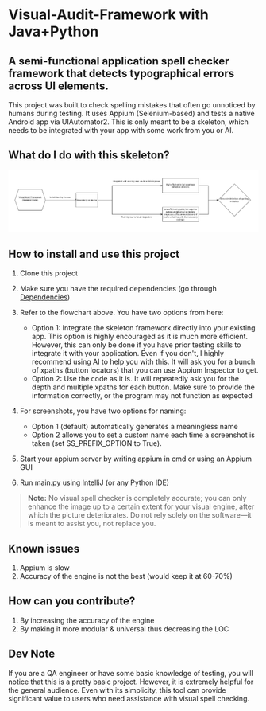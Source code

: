 # Visual-Audit-Framework with Java+Python

## A semi-functional application spell checker framework that detects typographical errors across UI elements.
This project was built to check spelling mistakes that often go unnoticed by humans during testing. It uses Appium (Selenium-based) and tests a native Android app via UIAutomator2. This is only meant to be a skeleton, which needs to be integrated with your app with some work from you or AI.

## What do I do with this skeleton?
![Skeleton actions?](<Skeleton flowchart-1.png>)

## How to install and use this project
1. Clone this project
2. Make sure you have the required dependencies (go through [Dependencies](Dependencies.docx))
3. Refer to the flowchart above. You have two options from here:
    - Option 1: Integrate the skeleton framework directly into your existing app. This option is highly encouraged as it is much more efficient. However, this can only be done if you have prior testing skills to integrate it with your application. Even if you don't, I highly recommend using AI to help you with this. It will ask you for a bunch of xpaths (button locators) that you can use Appium Inspector to get.
    - Option 2: Use the code as it is. It will repeatedly ask you for the depth and multiple xpaths for each button. Make sure to provide the information correctly, or the program may not function as expected
4. For screenshots, you have two options for naming: 
    - Option 1 (default) automatically generates a meaningless name 
    - Option 2 allows you to set a custom name each time a screenshot is taken (set SS_PREFIX_OPTION to True).

5. Start your appium server by writing appium in cmd or using an Appium GUI
6. Run main.py using IntelliJ (or any Python IDE)
> **Note:** No visual spell checker is completely accurate; you can only enhance the image up to a certain extent for your visual engine, after which the picture deteriorates. Do not rely solely on the software—it is meant to assist you, not replace you.

## Known issues
1. Appium is slow
2. Accuracy of the engine is not the best (would keep it at 60-70%)

## How can you contribute?
1. By increasing the accuracy of the engine
2. By making it more modular & universal thus decreasing the LOC

## Dev Note
If you are a QA engineer or have some basic knowledge of testing, you will notice that this is a pretty basic project. However, it is extremely helpful for the general audience. Even with its simplicity, this tool can provide significant value to users who need assistance with visual spell checking.
